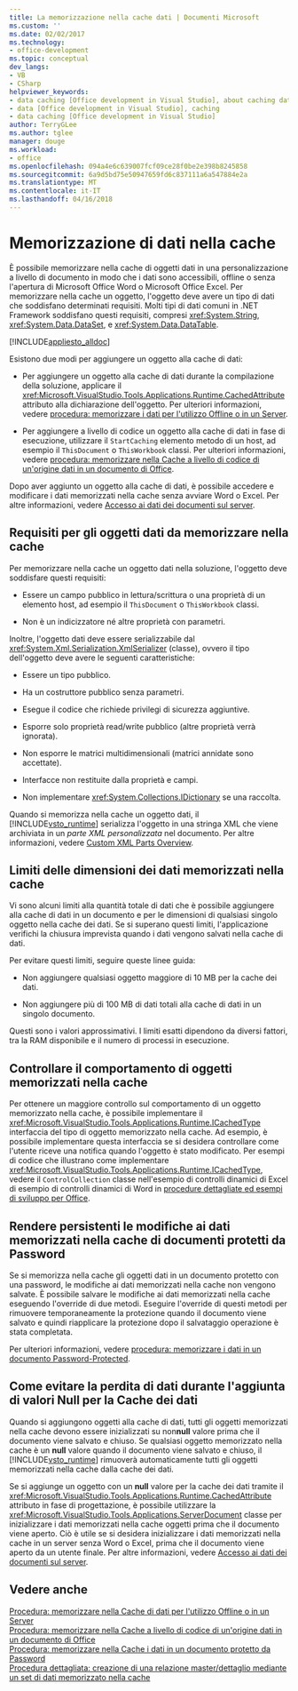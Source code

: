 ```yaml
---
title: La memorizzazione nella cache dati | Documenti Microsoft
ms.custom: ''
ms.date: 02/02/2017
ms.technology:
- office-development
ms.topic: conceptual
dev_langs:
- VB
- CSharp
helpviewer_keywords:
- data caching [Office development in Visual Studio], about caching data
- data [Office development in Visual Studio], caching
- data caching [Office development in Visual Studio]
author: TerryGLee
ms.author: tglee
manager: douge
ms.workload:
- office
ms.openlocfilehash: 094a4e6c639007fcf09ce28f0be2e398b8245858
ms.sourcegitcommit: 6a9d5bd75e50947659fd6c837111a6a547884e2a
ms.translationtype: MT
ms.contentlocale: it-IT
ms.lasthandoff: 04/16/2018
---
```

# <a name="caching-data"></a>Memorizzazione di dati nella cache
  È possibile memorizzare nella cache di oggetti dati in una personalizzazione a livello di documento in modo che i dati sono accessibili, offline o senza l'apertura di Microsoft Office Word o Microsoft Office Excel. Per memorizzare nella cache un oggetto, l'oggetto deve avere un tipo di dati che soddisfano determinati requisiti. Molti tipi di dati comuni in .NET Framework soddisfano questi requisiti, compresi <xref:System.String>, <xref:System.Data.DataSet>, e <xref:System.Data.DataTable>.  
  
 [!INCLUDE[appliesto_alldoc](../vsto/includes/appliesto-alldoc-md.md)]  
  
 Esistono due modi per aggiungere un oggetto alla cache di dati:  
  
-   Per aggiungere un oggetto alla cache di dati durante la compilazione della soluzione, applicare il <xref:Microsoft.VisualStudio.Tools.Applications.Runtime.CachedAttribute> attributo alla dichiarazione dell'oggetto. Per ulteriori informazioni, vedere [procedura: memorizzare i dati per l'utilizzo Offline o in un Server](../vsto/how-to-cache-data-for-use-offline-or-on-a-server.md).  
  
-   Per aggiungere a livello di codice un oggetto alla cache di dati in fase di esecuzione, utilizzare il `StartCaching` elemento metodo di un host, ad esempio il `ThisDocument` o `ThisWorkbook` classi. Per ulteriori informazioni, vedere [procedura: memorizzare nella Cache a livello di codice di un'origine dati in un documento di Office](../vsto/how-to-programmatically-cache-a-data-source-in-an-office-document.md).  
  
 Dopo aver aggiunto un oggetto alla cache di dati, è possibile accedere e modificare i dati memorizzati nella cache senza avviare Word o Excel. Per altre informazioni, vedere [Accesso ai dati dei documenti sul server](../vsto/accessing-data-in-documents-on-the-server.md).  
  
## <a name="requirements-for-data-objects-to-be-cached"></a>Requisiti per gli oggetti dati da memorizzare nella cache  
 Per memorizzare nella cache un oggetto dati nella soluzione, l'oggetto deve soddisfare questi requisiti:  
  
-   Essere un campo pubblico in lettura/scrittura o una proprietà di un elemento host, ad esempio il `ThisDocument` o `ThisWorkbook` classi.  
  
-   Non è un indicizzatore né altre proprietà con parametri.  
  
 Inoltre, l'oggetto dati deve essere serializzabile dal <xref:System.Xml.Serialization.XmlSerializer> (classe), ovvero il tipo dell'oggetto deve avere le seguenti caratteristiche:  
  
-   Essere un tipo pubblico.  
  
-   Ha un costruttore pubblico senza parametri.  
  
-   Esegue il codice che richiede privilegi di sicurezza aggiuntive.  
  
-   Esporre solo proprietà read/write pubblico (altre proprietà verrà ignorata).  
  
-   Non esporre le matrici multidimensionali (matrici annidate sono accettate).  
  
-   Interfacce non restituite dalla proprietà e campi.  
  
-   Non implementare <xref:System.Collections.IDictionary> se una raccolta.  
  
 Quando si memorizza nella cache un oggetto dati, il [!INCLUDE[vsto_runtime](../vsto/includes/vsto-runtime-md.md)] serializza l'oggetto in una stringa XML che viene archiviata in un *parte XML personalizzata* nel documento. Per altre informazioni, vedere [Custom XML Parts Overview](../vsto/custom-xml-parts-overview.md).  
  
## <a name="cached-data-size-limits"></a>Limiti delle dimensioni dei dati memorizzati nella cache  
 Vi sono alcuni limiti alla quantità totale di dati che è possibile aggiungere alla cache di dati in un documento e per le dimensioni di qualsiasi singolo oggetto nella cache dei dati. Se si superano questi limiti, l'applicazione verifichi la chiusura imprevista quando i dati vengono salvati nella cache di dati.  
  
 Per evitare questi limiti, seguire queste linee guida:  
  
-   Non aggiungere qualsiasi oggetto maggiore di 10 MB per la cache dei dati.  
  
-   Non aggiungere più di 100 MB di dati totali alla cache di dati in un singolo documento.  
  
 Questi sono i valori approssimativi. I limiti esatti dipendono da diversi fattori, tra la RAM disponibile e il numero di processi in esecuzione.  
  
## <a name="controlling-the-behavior-of-cached-objects"></a>Controllare il comportamento di oggetti memorizzati nella cache  
 Per ottenere un maggiore controllo sul comportamento di un oggetto memorizzato nella cache, è possibile implementare il <xref:Microsoft.VisualStudio.Tools.Applications.Runtime.ICachedType> interfaccia del tipo di oggetto memorizzato nella cache. Ad esempio, è possibile implementare questa interfaccia se si desidera controllare come l'utente riceve una notifica quando l'oggetto è stato modificato. Per esempi di codice che illustrano come implementare <xref:Microsoft.VisualStudio.Tools.Applications.Runtime.ICachedType>, vedere il `ControlCollection` classe nell'esempio di controlli dinamici di Excel di esempio di controlli dinamici di Word in [procedure dettagliate ed esempi di sviluppo per Office](../vsto/office-development-samples-and-walkthroughs.md).  
  
## <a name="persisting-changes-to-cached-data-in-password-protected-documents"></a>Rendere persistenti le modifiche ai dati memorizzati nella cache di documenti protetti da Password  
 Se si memorizza nella cache gli oggetti dati in un documento protetto con una password, le modifiche ai dati memorizzati nella cache non vengono salvate. È possibile salvare le modifiche ai dati memorizzati nella cache eseguendo l'override di due metodi. Eseguire l'override di questi metodi per rimuovere temporaneamente la protezione quando il documento viene salvato e quindi riapplicare la protezione dopo il salvataggio operazione è stata completata.  
  
 Per ulteriori informazioni, vedere [procedura: memorizzare i dati in un documento Password-Protected](../vsto/how-to-cache-data-in-a-password-protected-document.md).  
  
## <a name="preventing-data-loss-when-adding-null-values-to-the-data-cache"></a>Come evitare la perdita di dati durante l'aggiunta di valori Null per la Cache dei dati  
 Quando si aggiungono oggetti alla cache di dati, tutti gli oggetti memorizzati nella cache devono essere inizializzati su non**null** valore prima che il documento viene salvato e chiuso. Se qualsiasi oggetto memorizzato nella cache è un **null** valore quando il documento viene salvato e chiuso, il [!INCLUDE[vsto_runtime](../vsto/includes/vsto-runtime-md.md)] rimuoverà automaticamente tutti gli oggetti memorizzati nella cache dalla cache dei dati.  
  
 Se si aggiunge un oggetto con un **null** valore per la cache dei dati tramite il <xref:Microsoft.VisualStudio.Tools.Applications.Runtime.CachedAttribute> attributo in fase di progettazione, è possibile utilizzare la <xref:Microsoft.VisualStudio.Tools.Applications.ServerDocument> classe per inizializzare i dati memorizzati nella cache oggetti prima che il documento viene aperto. Ciò è utile se si desidera inizializzare i dati memorizzati nella cache in un server senza Word o Excel, prima che il documento viene aperto da un utente finale. Per altre informazioni, vedere [Accesso ai dati dei documenti sul server](../vsto/accessing-data-in-documents-on-the-server.md).  
  
## <a name="see-also"></a>Vedere anche  
 [Procedura: memorizzare nella Cache di dati per l'utilizzo Offline o in un Server](../vsto/how-to-cache-data-for-use-offline-or-on-a-server.md)   
 [Procedura: memorizzare nella Cache a livello di codice di un'origine dati in un documento di Office](../vsto/how-to-programmatically-cache-a-data-source-in-an-office-document.md)   
 [Procedura: memorizzare nella Cache i dati in un documento protetto da Password](../vsto/how-to-cache-data-in-a-password-protected-document.md)   
 [Procedura dettagliata: creazione di una relazione master/dettaglio mediante un set di dati memorizzato nella cache](../vsto/walkthrough-creating-a-master-detail-relation-using-a-cached-dataset.md)  
  
  